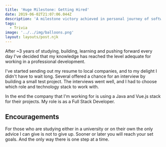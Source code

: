 ```yaml
---
title: 'Huge Milestone: Getting Hired'
date: 2019-06-02T21:07:06.044Z
description: 'A milestone victory achieved in personal journey of software craftsmanship'
tags:
  - Trivia
image: '../../img/balloons.png'
layout: layouts/post.njk
---
```


After ~3 years of studying, building, learning and pushing forward every day I've decided that my knowledge has reached the level adequate for working in a professional development.

I've started sending out my resume to local companies, and to my delight I didn't have to wait long. Several offered a chance for an interview by building a small test project. The interviews went well, and I had to choose which role and technology stack to work with.

In the end the company that I'm working for is using a Java and Vue.js stack for their projects. My role is as a Full Stack Developer.

## Encouragements

For those who are studying either in a university or on their own the only advice I can give is not to give up. Sooner or later you will reach your set goals. And the only way there is one step at a time.
